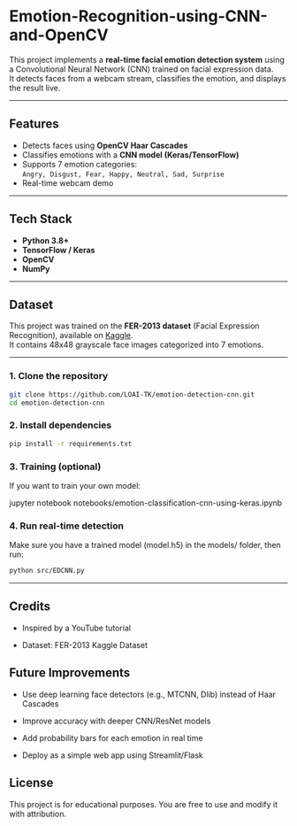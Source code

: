 # Emotion-Recognition-using-CNN-and-OpenCV

This project implements a **real-time facial emotion detection system** using a Convolutional Neural Network (CNN) trained on facial expression data.  
It detects faces from a webcam stream, classifies the emotion, and displays the result live.

---

##  Features
- Detects faces using **OpenCV Haar Cascades**
- Classifies emotions with a **CNN model (Keras/TensorFlow)**
- Supports 7 emotion categories:  
  `Angry, Disgust, Fear, Happy, Neutral, Sad, Surprise`
- Real-time webcam demo

---

##  Tech Stack
- **Python 3.8+**
- **TensorFlow / Keras**
- **OpenCV**
- **NumPy**

---


##  Dataset
This project was trained on the **FER-2013 dataset** (Facial Expression Recognition), available on [Kaggle](https://www.kaggle.com/datasets/msambare/fer2013).  
It contains 48x48 grayscale face images categorized into 7 emotions.

---

### 1. Clone the repository

```bash
git clone https://github.com/LOAI-TK/emotion-detection-cnn.git
cd emotion-detection-cnn
```

### 2. Install dependencies

```bash
pip install -r requirements.txt
```


### 3. Training (optional)

If you want to train your own model:

jupyter notebook notebooks/emotion-classification-cnn-using-keras.ipynb

### 4. Run real-time detection

Make sure you have a trained model (model.h5) in the models/ folder, then run:

```bash
python src/EDCNN.py
```

---

## Credits

- Inspired by a YouTube tutorial [](https://youtu.be/Bb4Wvl57LIk?si=MLUSaOuokTS7nIdB)

- Dataset: FER-2013 Kaggle Dataset


## Future Improvements

- Use deep learning face detectors (e.g., MTCNN, Dlib) instead of Haar Cascades

- Improve accuracy with deeper CNN/ResNet models

- Add probability bars for each emotion in real time

- Deploy as a simple web app using Streamlit/Flask

## License

This project is for educational purposes. You are free to use and modify it with attribution.
